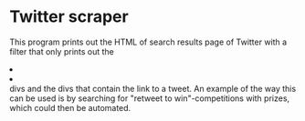 # Twitter scraper

This program prints out the HTML of search results page of Twitter with a filter that only prints out the <li><li></li> divs and the divs that contain the link to a tweet. An example of the way this can be used is by searching for "retweet to win"-competitions with prizes, which could then be automated.
